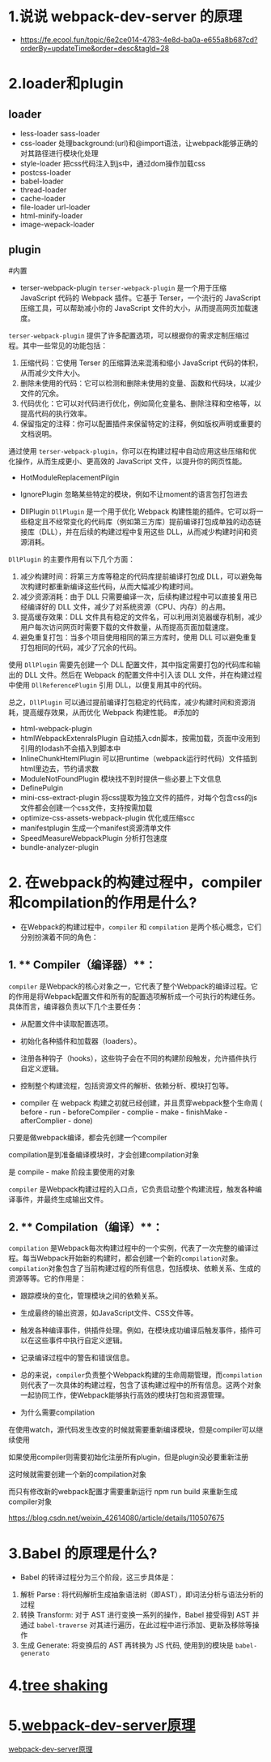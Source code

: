 # 1.说说 webpack-dev-server 的原理
- https://fe.ecool.fun/topic/6e2ce014-4783-4e8d-ba0a-e655a8b687cd?orderBy=updateTime&order=desc&tagId=28

# 2.loader和plugin

## loader
- less-loader sass-loader
- css-loader 处理background:(url)和@import语法，让webpack能够正确的对其路径进行模块化处理
- style-loader 把css代码注入到js中，通过dom操作加载css
- postcss-loader
- babel-loader
- thread-loader
- cache-loader
- file-loader url-loader
- html-minify-loader
- image-wepack-loader

## plugin

#内置

- terser-webpack-plugin
`terser-webpack-plugin` 是一个用于压缩 JavaScript 代码的 Webpack 插件。它基于 Terser，一个流行的 JavaScript 压缩工具，可以帮助减小你的 JavaScript 文件的大小，从而提高网页加载速度。

`terser-webpack-plugin` 提供了许多配置选项，可以根据你的需求定制压缩过程。其中一些常见的功能包括：

1. 压缩代码：它使用 Terser 的压缩算法来混淆和缩小 JavaScript 代码的体积，从而减少文件大小。
2. 删除未使用的代码：它可以检测和删除未使用的变量、函数和代码块，以减少文件的冗余。
3. 代码优化：它可以对代码进行优化，例如简化变量名、删除注释和空格等，以提高代码的执行效率。
4. 保留指定的注释：你可以配置插件来保留特定的注释，例如版权声明或重要的文档说明。

通过使用 `terser-webpack-plugin`，你可以在构建过程中自动应用这些压缩和优化操作，从而生成更小、更高效的 JavaScript 文件，以提升你的网页性能。

- HotModuleReplacementPilgin
- IgnorePlugin 忽略某些特定的模块，例如不让moment的语言包打包进去

- DllPlugin
`DllPlugin` 是一个用于优化 Webpack 构建性能的插件。它可以将一些稳定且不经常变化的代码库（例如第三方库）提前编译打包成单独的动态链接库（DLL），并在后续的构建过程中复用这些 DLL，从而减少构建时间和资源消耗。

`DllPlugin` 的主要作用有以下几个方面：

1. 减少构建时间：将第三方库等稳定的代码库提前编译打包成 DLL，可以避免每次构建时都重新编译这些代码，从而大幅减少构建时间。
2. 减少资源消耗：由于 DLL 只需要编译一次，后续构建过程中可以直接复用已经编译好的 DLL 文件，减少了对系统资源（CPU、内存）的占用。
3. 提高缓存效果：DLL 文件具有稳定的文件名，可以利用浏览器缓存机制，减少用户每次访问网页时需要下载的文件数量，从而提高页面加载速度。
4. 避免重复打包：当多个项目使用相同的第三方库时，使用 DLL 可以避免重复打包相同的代码，减少了冗余的代码。

使用 `DllPlugin` 需要先创建一个 DLL 配置文件，其中指定需要打包的代码库和输出的 DLL 文件。然后在 Webpack 的配置文件中引入该 DLL 文件，并在构建过程中使用 `DllReferencePlugin` 引用 DLL，以便复用其中的代码。

总之，`DllPlugin` 可以通过提前编译打包稳定的代码库，减少构建时间和资源消耗，提高缓存效果，从而优化 Webpack 构建性能。
#添加的

- html-webpack-plugin
- htmlWebpackExtenralsPlugin 自动插入cdn脚本，按需加载，页面中没用到引用的lodash不会插入到脚本中
- InlineChunkHtemlPlugin 可以把runtime（webpack运行时代码）文件插到html里边去，节约请求数
- ModuleNotFoundPlugin 模块找不到时提供一些必要上下文信息
- DefinePulgin
- mini-css-extract-plugin 将css提取为独立文件的插件，对每个包含css的js文件都会创建一个css文件，支持按需加载
- optimize-css-assets-webpack-plugin 优化或压缩scc
- manifestplugin 生成一个manifest资源清单文件
- SpeedMeasureWebpackPlugin 分析打包速度
- bundle-analyzer-plugin
# 2. 在webpack的构建过程中，compiler和compilation的作用是什么?
- 在Webpack的构建过程中，`compiler` 和 `compilation` 是两个核心概念，它们分别扮演着不同的角色：

## 1. ** Compiler（编译器）**：
`compiler` 是Webpack的核心对象之一，它代表了整个Webpack的编译过程。它的作用是将Webpack配置文件和所有的配置选项解析成一个可执行的构建任务。具体而言，编译器负责以下几个主要任务：

- 从配置文件中读取配置选项。
- 初始化各种插件和加载器（loaders）。
- 注册各种钩子（hooks），这些钩子会在不同的构建阶段触发，允许插件执行自定义逻辑。
- 控制整个构建流程，包括资源文件的解析、依赖分析、模块打包等。

- compiler 在 webpack 构建之初就已经创建，并且贯穿webpack整个生命周 ( before - run - beforeCompiler - complie - make - finishMake - afterComplier - done)

只要是做webpack编译，都会先创建一个compiler

compilation是到准备编译模块时，才会创建compilation对象

是 compile - make 阶段主要使用的对象


`compiler` 是Webpack构建过程的入口点，它负责启动整个构建流程，触发各种编译事件，并最终生成输出文件。

## 2. ** Compilation（编译）**：
`compilation` 是Webpack每次构建过程中的一个实例，代表了一次完整的编译过程。每当Webpack开始新的构建时，都会创建一个新的`compilation`对象。`compilation`对象包含了当前构建过程的所有信息，包括模块、依赖关系、生成的资源等等。它的作用是：

- 跟踪模块的变化，管理模块之间的依赖关系。
- 生成最终的输出资源，如JavaScript文件、CSS文件等。
- 触发各种编译事件，供插件处理。例如，在模块成功编译后触发事件，插件可以在这些事件中执行自定义逻辑。
- 记录编译过程中的警告和错误信息。

- 总的来说，`compiler`负责整个Webpack构建的生命周期管理，而`compilation`则代表了一次具体的构建过程，包含了该构建过程中的所有信息。这两个对象一起协同工作，使Webpack能够执行高效的模块打包和资源管理。

- 为什么需要compilation

在使用watch，源代码发生改变的时候就需要重新编译模块，但是compiler可以继续使用

如果使用compiler则需要初始化注册所有plugin，但是plugin没必要重新注册

这时候就需要创建一个新的compilation对象

而只有修改新的webpack配置才需要重新运行 npm run build 来重新生成 compiler对象

https://blog.csdn.net/weixin_42614080/article/details/110507675

# 3.Babel 的原理是什么?

- Babel 的转译过程分为三个阶段，这三步具体是：
1. 解析 Parse : 将代码解析生成抽象语法树（即AST），即词法分析与语法分析的过程
2. 转换 Transform: 对于 AST 进行变换一系列的操作，Babel 接受得到 AST 并通过 `babel-traverse` 对其进行遍历，在此过程中进行添加、更新及移除等操作
3. 生成 Generate: 将变换后的 AST 再转换为 JS 代码, 使用到的模块是 `babel-generato`

# 4.[tree shaking](https://juejin.cn/post/6993275177647751182)

# 5.[webpack-dev-server原理](https://www.cnblogs.com/longlongdan/p/12391740.html)
[webpack-dev-server原理](https://blog.csdn.net/weixin_42614080/article/details/110507675)